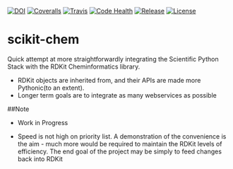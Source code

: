 [![DOI](https://zenodo.org/badge/4513/richlewis42/scikit-chem.svg?style=flat-square)](http://dx.doi.org/10.5281/zenodo.15919)
[![Coveralls](https://img.shields.io/coveralls/richlewis42/scikit-chem.svg?style=flat-square)](https://coveralls.io/r/richlewis42/scikit-chem)
[![Travis](https://img.shields.io/travis/richlewis42/scikit-chem.svg?style=flat-square)](https://travis-ci.org/richlewis42/scikit-chem)
[![Code Health](https://landscape.io/github/richlewis42/scikit-chem/master/landscape.svg?style=flat-square)](https://landscape.io/github/richlewis42/scikit-chem/master)
[![Release](https://img.shields.io/github/release/richlewis42/scikit-chem.svg?style=flat-square)](https://github.com/richlewis42/scikit-chem/releases)
[![License](https://img.shields.io/badge/License-BSD-blue.svg?style=flat-square)](https://github.com/richlewis42/scikit-chem/blob/master/LICENSE)

# scikit-chem

Quick attempt at more straightforwardly integrating the Scientific Python Stack with the RDKit Cheminformatics library.

- RDKit objects are inherited from, and their APIs are made more Pythonic(to an extent).
- Longer term goals are to integrate as many webservices as possible

##Note

- Work in Progress

- Speed is not high on priority list. A demonstration of the convenience is the aim - much more would be required to maintain the RDKit levels of efficiency.  The end goal of the project may be simply to feed changes back into RDKit
